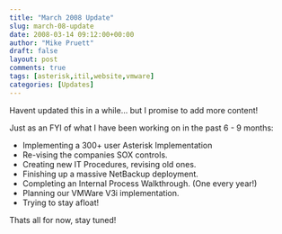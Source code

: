 ```yaml
---
title: "March 2008 Update"
slug: march-08-update
date: 2008-03-14 09:12:00+00:00
author: "Mike Pruett"
draft: false
layout: post
comments: true
tags: [asterisk,itil,website,vmware]
categories: [Updates]
---
```


Havent updated this in a while... but I promise to add more content!

Just as an FYI of what I have been working on in the past 6 - 9 months:

- Implementing a 300+ user Asterisk Implementation
- Re-vising the companies SOX controls.
- Creating new IT Procedures, revising old ones.
- Finishing up a massive NetBackup deployment.
- Completing an Internal Process Walkthrough. (One every year!)
- Planning our VMWare V3i implementation.
- Trying to stay afloat!

Thats all for now, stay tuned!
